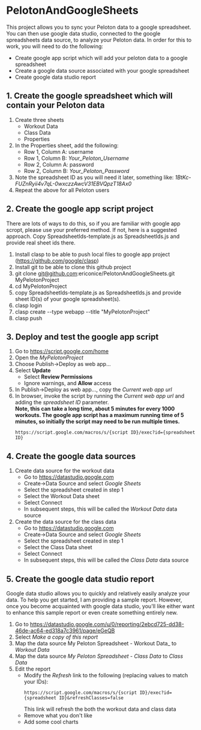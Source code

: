 # PelotonAndGoogleSheets

This project allows you to sync your Peloton data to a google spreadsheet.  You can then use google data studio, connected to the google spreadsheets data source, to analyze your Peloton data.  In order for this to work, you will need to do the following:
* Create google app script which will add your peloton data to a google spreadsheet
* Create a google data source associated with your google spreadsheet
* Create google data studio report

## 1. Create the google spreadsheet which will contain your Peloton data
1. Create three sheets
    * Workout Data
    * Class Data
    * Properties
1. In the Properties sheet, add the following:
    * Row 1, Column A: username
    * Row 1, Column B: _Your_Peloton_Username_
    * Row 2, Column A: password
    * Row 2, Column B: _Your_Peloton_Password_
1. Note the spreadsheet ID as you will need it later, something like: _1BtKc-FUZnRyii4v7qL-0wxczzAwcV31EBVQpzT18Ax0_
1. Repeat the above for all Peloton users

## 2. Create the google app script project
There are lots of ways to do this, so if you are familiar with google app scropt, please use your preferred method.  If not, here is a suggested approach.
Copy SpreadsheetIds-template.js as SpreadsheetIds.js and provide real sheet ids there.
1. Install clasp to be able to push local files to google app project (https://github.com/google/clasp) 
1. Install git to be able to clone this github project
1. git clone git@github.com:ericonice/PelotonAndGoogleSheets.git MyPelotonProject
1. cd MyPelotonProject
1. copy SpreadsheetIds-template.js as SpreadsheetIds.js and provide sheet ID(s) of your google spreadsheet(s).
1. clasp login
1. clasp create --type webapp --title "MyPelotonProject" 
1. clasp push

## 3. Deploy and test the google app script
1. Go to https://script.google.com/home
1. Open the _MyPelotonProject_
1. Choose Publish->Deploy as web app...
1. Select **Update**
    * Select **Review Permissions**
    * Ignore warnings, and **Allow** access
1. In Publish->Deploy as web app..., copy the _Current web app url_
1. In browser, invoke the script by running the _Current web app url_ and adding the _spreadsheet ID_ parameter.  
**Note, this can take a long time, about 5 minutes for every 1000 workouts.  The google app script has a maximum running time of 5 minutes, so initially the script may need to be run multiple times.** 
    ```
    https://script.google.com/macros/s/{script ID}/exec?id={spreadsheet ID}
    ```
  
## 4. Create the google data sources
1. Create data source for the workout data
    * Go to https://datastudio.google.com
    * Create->Data Source and select _Google Sheets_
    * Select the spreadsheet created in step 1
    * Select the Workout Data sheet     
    * Select Connect 
    * In subsequent steps, this will be called the _Workout Data_ data source
1. Create the data source for the class data
    * Go to https://datastudio.google.com
    * Create->Data Source and select _Google Sheets_
    * Select the spreadsheet created in step 1
    * Select the Class Data sheet
    * Select Connect 
    * In subsequent steps, this will be called the _Class Data_ data source
  
## 5. Create the google data studio report
Google data studio allows you to quickly and relatively easily analyze your data.  To help you get started, I am providing a sample report.  However, once you become acquainted with google data studio, you'll like either want to enhance this sample report or even create something entirely new.
1. Go to https://datastudio.google.com/u/0/reporting/2ebcd725-dd38-46de-ac64-ed318a7c3961/page/eGeQB
1. Select _Make a copy of this report_
1. Map the data source My Peloton Spreadsheet - Workout Data_ to _Workout Data_
1. Map the data source _My Peloton Spreadsheet - Class Data_ to _Class Data_
1. Edit the report
    * Modify the _Refresh_ link to the following (replacing values to match your IDs):
        ```
        https://script.google.com/macros/s/{script ID}/exec?id={spreadsheet ID}&refreshClasses=false 
        ```
        This link will refresh the both the workout data and class data
    * Remove what you don't like
    * Add some cool charts
    
 

